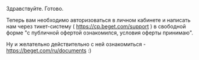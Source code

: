 Здравствуйте. Готово.

Теперь вам необходимо авторизоваться в личном кабинете и написать нам через тикет-систему ( https://cp.beget.com/support ) в свободной форме "с публичной офертой ознакомился, условия оферты принимаю".

Ну и желательно действительно с ней ознакомиться - https://beget.com/ru/documents :)